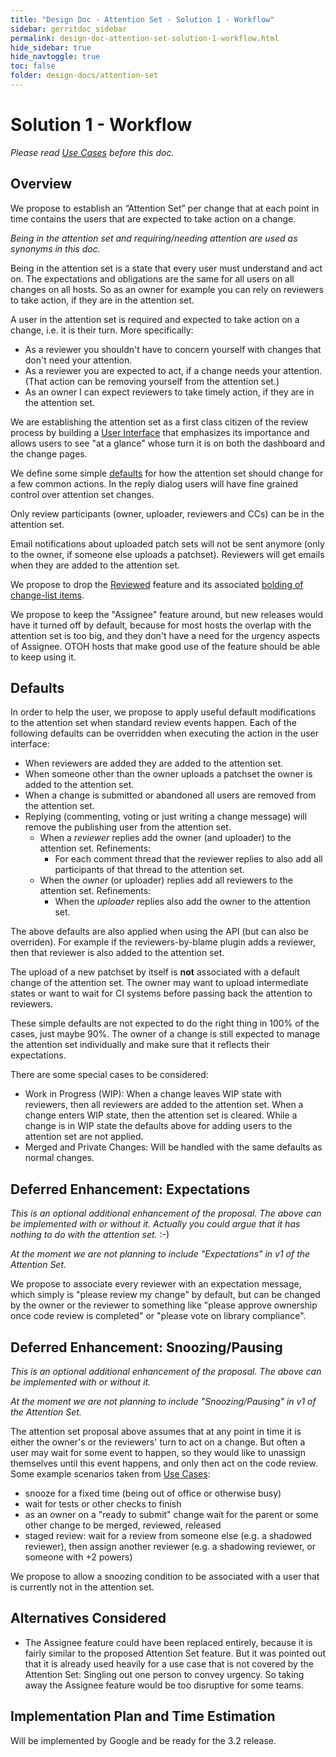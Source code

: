 ```yaml
---
title: "Design Doc - Attention Set - Solution 1 - Workflow"
sidebar: gerritdoc_sidebar
permalink: design-doc-attention-set-solution-1-workflow.html
hide_sidebar: true
hide_navtoggle: true
toc: false
folder: design-docs/attention-set
---
```


# Solution 1 - Workflow

*Please read [Use Cases](use-cases.md) before this doc.*

## <a id="overview">Overview

We propose to establish an “Attention Set” per change that at each point in time contains the users
that are expected to take action on a change.

*Being in the attention set and requiring/needing attention are used as synonyms in this doc.*

Being in the attention set is a state that every user must understand and act on. The expectations
and obligations are the same for all users on all changes on all hosts. So as an owner for example
you can rely on reviewers to take action, if they are in the attention set.

A user in the attention set is required and expected to take action on a change, i.e. it is their
turn. More specifically:

*   As a reviewer you shouldn't have to concern yourself with changes that don't need your
    attention.
*   As a reviewer you are expected to act, if a change needs your attention. (That action can be
    removing yourself from the attention set.)
*   As an owner I can expect reviewers to take timely action, if they are in the attention set.

We are establishing the attention set as a first class citizen of the review process by building a
[User Interface](solution-1-user-interface.md) that emphasizes its importance and allows users to
see "at a glance" whose turn it is on both the dashboard and the change pages.

We define some simple [defaults](#defaults) for how the attention set should change for a few common
actions. In the reply dialog users will have fine grained control over attention set changes.

Only review participants (owner, uploader, reviewers and CCs) can be in the attention set.

Email notifications about uploaded patch sets will not be sent anymore (only to the owner, if
someone else uploads a patchset). Reviewers will get emails when they are added to the attention
set.

We propose to drop the
[Reviewed](https://gerrit-review.googlesource.com/Documentation/rest-api-changes.html#mark-as-reviewed)
feature and its associated
[bolding of change-list items](https://gerrit-review.googlesource.com/Documentation/dev-stars.html#reviewed-star).

We propose to keep the "Assignee" feature around, but new releases would have it turned off by
default, because for most hosts the overlap with the attention set is too big, and they don't have
a need for the urgency aspects of Assignee. OTOH hosts that make good use of the feature should be
able to keep using it.

## <a id="defaults">Defaults

In order to help the user, we propose to apply useful default modifications to the attention set
when standard review events happen. Each of the following defaults can be overridden when executing
the action in the user interface:

*   When reviewers are added they are added to the attention set.
*   When someone other than the owner uploads a patchset the owner is added to the attention set.
*   When a change is submitted or abandoned all users are removed from the attention set.
*   Replying (commenting, voting or just writing a change message) will remove the publishing user
    from the attention set.
    *   When a *reviewer* replies add the owner (and uploader) to the attention set. Refinements:
        *   For each comment thread that the reviewer replies to also add all participants of that
            thread to the attention set.
    *   When the *owner* (or uploader) replies add all reviewers to the attention set. Refinements:
        *   When the *uploader* replies also add the owner to the attention set.

The above defaults are also applied when using the API (but can also be overriden). For example if
the reviewers-by-blame plugin adds a reviewer, then that reviewer is also added to the attention
set.

The upload of a new patchset by itself is **not** associated with a default change of the attention
set. The owner may want to upload intermediate states or want to wait for CI systems before passing
back the attention to reviewers.

These simple defaults are not expected to do the right thing in 100% of the cases, just maybe 90%.
The owner of a change is still expected to manage the attention set individually and make sure that
it reflects their expectations.

There are some special cases to be considered:

*   Work in Progress (WIP): When a change leaves WIP state with reviewers, then all reviewers are
    added to the attention set. When a change enters WIP state, then the attention set is cleared.
    While a change is in WIP state the defaults above for adding users to the attention set are not
    applied.
*   Merged and Private Changes: Will be handled with the same defaults as normal changes.

## <a id="expectations">Deferred Enhancement: Expectations

*This is an optional additional enhancement of the proposal. The above can be implemented with or
without it. Actually you could argue that it has nothing to do with the attention set.* :-)

*At the moment we are not planning to include "Expectations" in v1 of the Attention Set.*

We propose to associate every reviewer with an expectation message, which simply is "please review
my change" by default, but can be changed by the owner or the reviewer to something like "please
approve ownership once code review is completed" or "please vote on library compliance".

## <a id="snoozing">Deferred Enhancement: Snoozing/Pausing

*This is an optional additional enhancement of the proposal. The above can be implemented with or
without it.*

*At the moment we are not planning to include "Snoozing/Pausing" in v1 of the Attention Set.*

The attention set proposal above assumes that at any point in time it is either the owner's or the
reviewers' turn to act on a change. But often a user may wait for some event to happen, so they
would like to unassign themselves until this event happens, and only then act on the code review.
Some example scenarios taken from [Use Cases](use-cases.md):

*   snooze for a fixed time (being out of office or otherwise busy)
*   wait for tests or other checks to finish
*   as an owner on a "ready to submit" change wait for the parent or some other change to be merged,
    reviewed, released
*   staged review: wait for a review from someone else (e.g. a shadowed reviewer), then assign
    another reviewer (e.g. a shadowing reviewer, or someone with +2 powers)

We propose to allow a snoozing condition to be associated with a user that is currently not in the
attention set.

## <a id="implementation">Alternatives Considered

*   The Assignee feature could have been replaced entirely, because it is fairly similar to the
    proposed Attention Set feature. But it was pointed out that it is already used heavily for a use
    case that is not covered by the Attention Set: Singling out one person to convey urgency. So
    taking away the Assignee feature would be too disruptive for some teams.

## <a id="implementation">Implementation Plan and Time Estimation

Will be implemented by Google and be ready for the 3.2 release.
